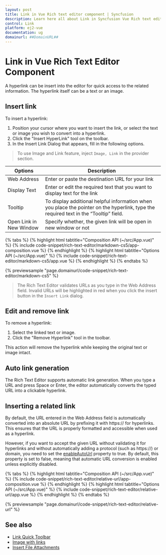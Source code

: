 ```yaml
---
layout: post
title: Link in Vue Rich text editor component | Syncfusion
description: Learn here all about Link in Syncfusion Vue Rich text editor component of Syncfusion Essential JS 2 and more.
control: Link 
platform: ej2-vue
documentation: ug
domainurl: ##DomainURL##
---
```


# Link in Vue Rich Text Editor Component

A hyperlink can be insert into the editor for quick access to the related information. The hyperlink itself can be a text or an image.

## Insert link

To insert a hyperlink:

1. Position your cursor where you want to insert the link, or select the text or image you wish to convert into a hyperlink.
2. Click the "Insert HyperLink" tool on the toolbar.
3. In the Insert Link Dialog that appears, fill in the following options.

> To use Image and Link feature, inject `Image, Link` in the provider section.

| Options | Description |
|----------------|--------------------------------------|
| Web Address | Enter or paste the destination URL for your link |
| Display Text | Enter or edit the required text that you want to display text for the link|
| Tooltip | To display additional helpful information when you place the pointer on the hyperlink, type the required text in the “Tooltip” field. |
| Open Link in New Window | Specify whether, the given link will be open in new window or not |

{% tabs %}
{% highlight html tabtitle="Composition API (~/src/App.vue)" %}
{% include code-snippet/rich-text-editor/markdown-cs5/app-composition.vue %}
{% endhighlight %}
{% highlight html tabtitle="Options API (~/src/App.vue)" %}
{% include code-snippet/rich-text-editor/markdown-cs5/app.vue %}
{% endhighlight %}
{% endtabs %}
        
{% previewsample "page.domainurl/code-snippet/rich-text-editor/markdown-cs5" %}

> The Rich Text Editor validates URLs as you type in the Web Address field. Invalid URLs will be highlighted in red when you click the insert button in the `Insert Link` dialog.

## Edit and remove link

To remove a hyperlink:

1. Select the linked text or image.
2. Click the "Remove Hyperlink" tool in the toolbar.

This action will remove the hyperlink while keeping the original text or image intact.

## Auto link generation

The Rich Text Editor supports automatic link generation. When you type a URL and press Space or Enter, the editor automatically converts the typed URL into a clickable hyperlink.

## Inserting a related link

By default, the URL entered in the Web Address field is automatically converted into an absolute URL by prefixing it with https:// for hyperlinks. This ensures that the URL is properly formatted and accessible when used as a hyperlink.

However, if you want to accept the given URL without validating it for hyperlinks and without automatically adding a protocol (such as https://) or domain, you need to set the [enableAutoUrl](https://helpej2.syncfusion.com/vue/documentation/api/rich-text-editor/#enableautourl) property to true. By default, this property is set to false, meaning that automatic URL conversion is enabled unless explicitly disabled.

{% tabs %}
{% highlight html tabtitle="Composition API (~/src/App.vue)" %}
{% include code-snippet/rich-text-editor/relative-url/app-composition.vue %}
{% endhighlight %}
{% highlight html tabtitle="Options API (~/src/App.vue)" %}
{% include code-snippet/rich-text-editor/relative-url/app.vue %}
{% endhighlight %}
{% endtabs %}
        
{% previewsample "page.domainurl/code-snippet/rich-text-editor/relative-url" %}

## See also

* [Link Quick Toolbar](./toolbar/quick-toolbar#link-quick-toolbar)
* [Image with links](https://ej2.syncfusion.com/vue/documentation/rich-text-editor/insert-images#hyperlinking-images)
* [Insert File Attachments](./how-to/file-attachments)